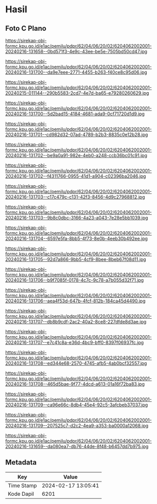 # Hasil

## Foto C Plano

https://sirekap-obj-formc.kpu.go.id/e1ac/pemilu/pdpr/62/04/06/20/02/6204062002001-20240216-131658--0bd571f3-4e9c-43ee-be5e-7505bd50cd47.jpg

https://sirekap-obj-formc.kpu.go.id/e1ac/pemilu/pdpr/62/04/06/20/02/6204062002001-20240216-131700--da9e7eee-2771-4455-b263-f40ce8c95d06.jpg

https://sirekap-obj-formc.kpu.go.id/e1ac/pemilu/pdpr/62/04/06/20/02/6204062002001-20240215-011144--290b5583-2cd7-4e7d-ba65-e79280260629.jpg

https://sirekap-obj-formc.kpu.go.id/e1ac/pemilu/pdpr/62/04/06/20/02/6204062002001-20240216-131700--5d2bad15-4184-4681-ada9-0cf71720d1d9.jpg

https://sirekap-obj-formc.kpu.go.id/e1ac/pemilu/pdpr/62/04/06/20/02/6204062002001-20240216-131701--cd982d32-07ad-4789-b2b3-8835c0e12b28.jpg

https://sirekap-obj-formc.kpu.go.id/e1ac/pemilu/pdpr/62/04/06/20/02/6204062002001-20240216-131702--be9a0a91-982e-4eb0-a248-ccb36bc01c91.jpg

https://sirekap-obj-formc.kpu.go.id/e1ac/pemilu/pdpr/62/04/06/20/02/6204062002001-20240216-131702--f4311766-0955-41d1-a904-c02396ba2046.jpg

https://sirekap-obj-formc.kpu.go.id/e1ac/pemilu/pdpr/62/04/06/20/02/6204062002001-20240216-131703--c17c479c-c131-42f3-8456-4d9c27968812.jpg

https://sirekap-obj-formc.kpu.go.id/e1ac/pemilu/pdpr/62/04/06/20/02/6204062002001-20240216-131703--9b8c0dbc-3166-4a23-a043-7e28e5bb1039.jpg

https://sirekap-obj-formc.kpu.go.id/e1ac/pemilu/pdpr/62/04/06/20/02/6204062002001-20240216-131704--6597e5fa-8bb5-4f73-8e0b-4eeb30b492ee.jpg

https://sirekap-obj-formc.kpu.go.id/e1ac/pemilu/pdpr/62/04/06/20/02/6204062002001-20240216-131705--92d7a866-9bb5-4cf9-8bee-8beb67f08d11.jpg

https://sirekap-obj-formc.kpu.go.id/e1ac/pemilu/pdpr/62/04/06/20/02/6204062002001-20240216-131706--b9f7085f-0178-4c7c-9c78-a7b055d32f71.jpg

https://sirekap-obj-formc.kpu.go.id/e1ac/pemilu/pdpr/62/04/06/20/02/6204062002001-20240216-131706--aea4f53d-647b-4fcf-812b-184ca45d4490.jpg

https://sirekap-obj-formc.kpu.go.id/e1ac/pemilu/pdpr/62/04/06/20/02/6204062002001-20240216-131707--db8b9cdf-2ac2-40a2-8ce8-227dfde8d3ae.jpg

https://sirekap-obj-formc.kpu.go.id/e1ac/pemilu/pdpr/62/04/06/20/02/6204062002001-20240216-131707--e7c41c8a-e36d-4bc9-bff0-8397f06937fc.jpg

https://sirekap-obj-formc.kpu.go.id/e1ac/pemilu/pdpr/62/04/06/20/02/6204062002001-20240216-131708--ed344e68-2570-4745-afb5-4ab0bcf32557.jpg

https://sirekap-obj-formc.kpu.go.id/e1ac/pemilu/pdpr/62/04/06/20/02/6204062002001-20240216-131708--465d5bae-9f77-4dcd-a613-01a16f72ba83.jpg

https://sirekap-obj-formc.kpu.go.id/e1ac/pemilu/pdpr/62/04/06/20/02/6204062002001-20240216-131709--ca96e66c-8db4-45e4-92c5-3afcbeb37037.jpg

https://sirekap-obj-formc.kpu.go.id/e1ac/pemilu/pdpr/62/04/06/20/02/6204062002001-20240216-131709--207525c7-d2c2-4ea9-a353-ba0000a12068.jpg

https://sirekap-obj-formc.kpu.go.id/e1ac/pemilu/pdpr/62/04/06/20/02/6204062002001-20240216-131659--da080ea7-db76-44de-8f48-b6457dd7b975.jpg


## Metadata

| Key        | Value               |
| ---------- | ------------------- |
| Time Stamp | 2024-02-17 13:05:41 |
| Kode Dapil | 6201                |



